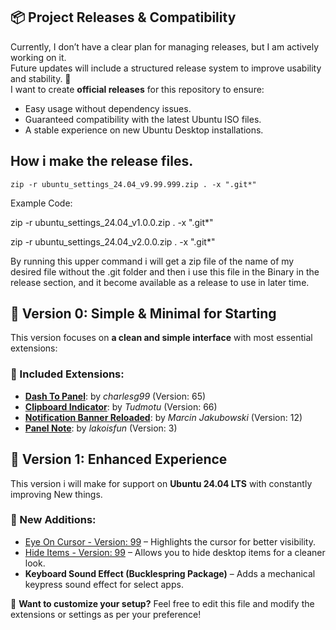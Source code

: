 ## 📦 Project Releases & Compatibility  


Currently, I don’t have a clear plan for managing releases, but I am actively working on it.  
Future updates will include a structured release system to improve usability and stability. 🚀  
I want to create **official releases** for this repository to ensure:  

- Easy usage without dependency issues.  
- Guaranteed compatibility with the latest Ubuntu ISO files.  
- A stable experience on new Ubuntu Desktop installations.  



## How i make the release files.

```zip -r ubuntu_settings_24.04_v9.99.999.zip . -x ".git*"```

Example Code:

zip -r ubuntu_settings_24.04_v1.0.0.zip . -x ".git*"

zip -r ubuntu_settings_24.04_v2.0.0.zip . -x ".git*"


By running this upper command i will get a zip file of the name of my desired file without the .git folder and then i use this file in the Binary in the release section, and it become available as a release to use in later time.




## 🌟 Version 0: Simple & Minimal for Starting

This version focuses on **a clean and simple interface** with most essential extensions:  


### 🔹 Included Extensions:  
- [**Dash To Panel**](https://extensions.gnome.org/extension/1160/dash-to-panel/): by *charlesg99* (Version: 65)  
- [**Clipboard Indicator**](https://extensions.gnome.org/extension/779/clipboard-indicator/): by *Tudmotu* (Version: 66)  
- [**Notification Banner Reloaded**](https://extensions.gnome.org/extension/4651/notification-banner-reloaded/): by *Marcin Jakubowski* (Version: 12)  
- [**Panel Note**](https://extensions.gnome.org/extension/6718/panel-note/): by *lakoisfun* (Version: 3)  




## 🚀 Version 1: Enhanced Experience  

This version i will make for support on **Ubuntu 24.04 LTS** with constantly improving New things.


### 🔹 New Additions:  
- [Eye On Cursor - Version: 99](https://extensions.gnome.org/extension/7036/eye-on-cursor/) – Highlights the cursor for better visibility.  
- [Hide Items - Version: 99](https://extensions.gnome.org/extension/6771/hide-items/) – Allows you to hide desktop items for a cleaner look.  
- **Keyboard Sound Effect (Bucklespring Package)** – Adds a mechanical keypress sound effect for select apps.  






🔧 **Want to customize your setup?** Feel free to edit this file and modify the extensions or settings as per your preference!  

